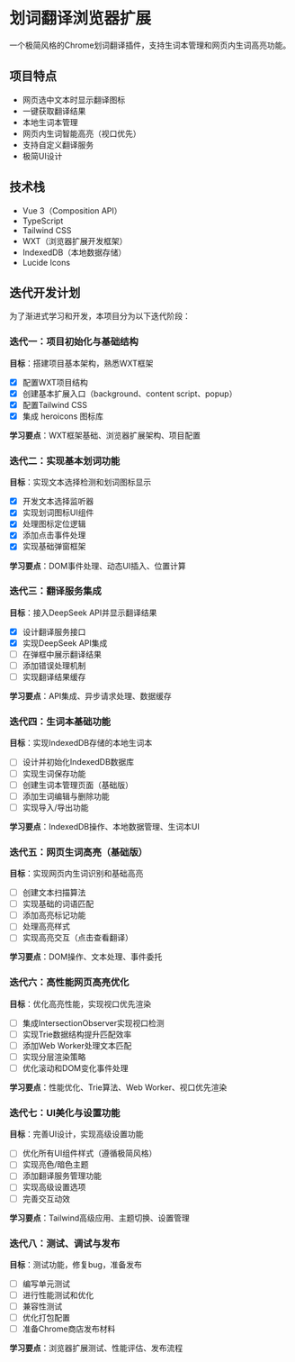 # 划词翻译浏览器扩展

一个极简风格的Chrome划词翻译插件，支持生词本管理和网页内生词高亮功能。

## 项目特点

- 网页选中文本时显示翻译图标
- 一键获取翻译结果
- 本地生词本管理
- 网页内生词智能高亮（视口优先）
- 支持自定义翻译服务
- 极简UI设计

## 技术栈

- Vue 3（Composition API）
- TypeScript
- Tailwind CSS
- WXT（浏览器扩展开发框架）
- IndexedDB（本地数据存储）
- Lucide Icons

## 迭代开发计划

为了渐进式学习和开发，本项目分为以下迭代阶段：

### 迭代一：项目初始化与基础结构

**目标**：搭建项目基本架构，熟悉WXT框架

- [x] 配置WXT项目结构
- [x] 创建基本扩展入口（background、content script、popup）
- [x] 配置Tailwind CSS
- [x] 集成 heroicons 图标库

**学习要点**：WXT框架基础、浏览器扩展架构、项目配置

### 迭代二：实现基本划词功能

**目标**：实现文本选择检测和划词图标显示

- [x] 开发文本选择监听器
- [x] 实现划词图标UI组件
- [x] 处理图标定位逻辑
- [x] 添加点击事件处理
- [x] 实现基础弹窗框架

**学习要点**：DOM事件处理、动态UI插入、位置计算

### 迭代三：翻译服务集成

**目标**：接入DeepSeek API并显示翻译结果

- [x] 设计翻译服务接口
- [x] 实现DeepSeek API集成
- [ ] 在弹框中展示翻译结果
- [ ] 添加错误处理机制
- [ ] 实现翻译结果缓存

**学习要点**：API集成、异步请求处理、数据缓存

### 迭代四：生词本基础功能

**目标**：实现IndexedDB存储的本地生词本

- [ ] 设计并初始化IndexedDB数据库
- [ ] 实现生词保存功能
- [ ] 创建生词本管理页面（基础版）
- [ ] 添加生词编辑与删除功能
- [ ] 实现导入/导出功能

**学习要点**：IndexedDB操作、本地数据管理、生词本UI

### 迭代五：网页生词高亮（基础版）

**目标**：实现网页内生词识别和基础高亮

- [ ] 创建文本扫描算法
- [ ] 实现基础的词语匹配
- [ ] 添加高亮标记功能
- [ ] 处理高亮样式
- [ ] 实现高亮交互（点击查看翻译）

**学习要点**：DOM操作、文本处理、事件委托

### 迭代六：高性能网页高亮优化

**目标**：优化高亮性能，实现视口优先渲染

- [ ] 集成IntersectionObserver实现视口检测
- [ ] 实现Trie数据结构提升匹配效率
- [ ] 添加Web Worker处理文本匹配
- [ ] 实现分层渲染策略
- [ ] 优化滚动和DOM变化事件处理

**学习要点**：性能优化、Trie算法、Web Worker、视口优先渲染

### 迭代七：UI美化与设置功能

**目标**：完善UI设计，实现高级设置功能

- [ ] 优化所有UI组件样式（遵循极简风格）
- [ ] 实现亮色/暗色主题
- [ ] 添加翻译服务管理功能
- [ ] 实现高级设置选项
- [ ] 完善交互动效

**学习要点**：Tailwind高级应用、主题切换、设置管理

### 迭代八：测试、调试与发布

**目标**：测试功能，修复bug，准备发布

- [ ] 编写单元测试
- [ ] 进行性能测试和优化
- [ ] 兼容性测试
- [ ] 优化打包配置
- [ ] 准备Chrome商店发布材料

**学习要点**：浏览器扩展测试、性能评估、发布流程
